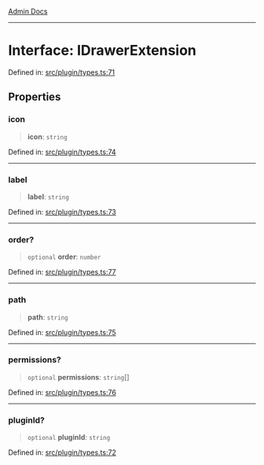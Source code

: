 [Admin Docs](/)

***

# Interface: IDrawerExtension

Defined in: [src/plugin/types.ts:71](https://github.com/PalisadoesFoundation/talawa-admin/blob/main/src/plugin/types.ts#L71)

## Properties

### icon

> **icon**: `string`

Defined in: [src/plugin/types.ts:74](https://github.com/PalisadoesFoundation/talawa-admin/blob/main/src/plugin/types.ts#L74)

***

### label

> **label**: `string`

Defined in: [src/plugin/types.ts:73](https://github.com/PalisadoesFoundation/talawa-admin/blob/main/src/plugin/types.ts#L73)

***

### order?

> `optional` **order**: `number`

Defined in: [src/plugin/types.ts:77](https://github.com/PalisadoesFoundation/talawa-admin/blob/main/src/plugin/types.ts#L77)

***

### path

> **path**: `string`

Defined in: [src/plugin/types.ts:75](https://github.com/PalisadoesFoundation/talawa-admin/blob/main/src/plugin/types.ts#L75)

***

### permissions?

> `optional` **permissions**: `string`[]

Defined in: [src/plugin/types.ts:76](https://github.com/PalisadoesFoundation/talawa-admin/blob/main/src/plugin/types.ts#L76)

***

### pluginId?

> `optional` **pluginId**: `string`

Defined in: [src/plugin/types.ts:72](https://github.com/PalisadoesFoundation/talawa-admin/blob/main/src/plugin/types.ts#L72)
